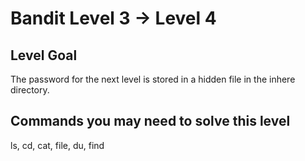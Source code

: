 # Bandit Level 3 → Level 4

## Level Goal

The password for the next level is stored in a hidden file in the inhere directory.

## Commands you may need to solve this level

ls, cd, cat, file, du, find
